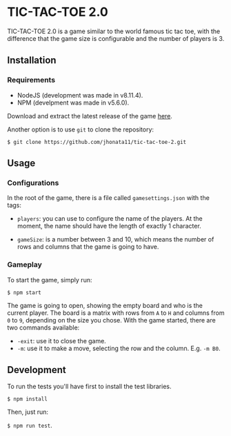 # TIC-TAC-TOE 2.0
TIC-TAC-TOE 2.0 is a game similar to the world famous tic tac toe, with the difference that the game size is configurable and the number of players is 3. 

## Installation
### Requirements
* NodeJS (development was made in v8.11.4).
* NPM (develpment was made in v5.6.0). 

Download and extract the latest release of the game [here](https://github.com/jhonata11/tic-tac-toe-2/releases).

Another option is to use `git` to clone the repository:

`$ git clone https://github.com/jhonata11/tic-tac-toe-2.git`

## Usage
### Configurations
In the root of the game, there is a file called `gamesettings.json` with the tags:
* `players`: you can use to configure the name of the players. At the moment, the name should have the length of exactly 1 character. 

* `gameSize`: is a number between 3 and 10, which means the number of rows and columns that the game is going to have. 

### Gameplay
To start the game, simply run:

`$ npm start`

The game is going to open, showing the empty board and who is the current player. The board is a matrix with rows from `A` to `H` and columns from `0` to `9`, depending on the size you chose. 
With the game started, there are two commands available:

* `-exit`: use it to close the game. 
* `-m`: use it to make a move, selecting the row and the column. E.g. `-m B0`.

## Development
To run the tests you'll have first to install the test libraries.

`$ npm install`

Then, just run:

`$ npm run test`.
